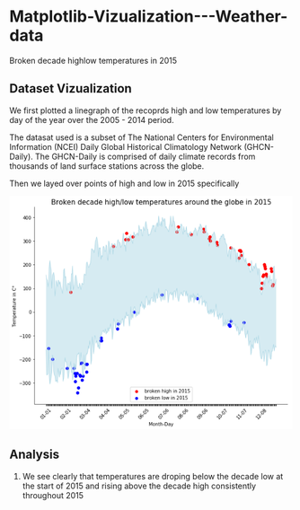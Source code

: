 # Matplotlib-Vizualization---Weather-data
Broken decade highlow temperatures in 2015

## Dataset Vizualization 

We first plotted a linegraph of the recoprds high and low temperatures by day of the year over the 2005 - 2014 period.

The datasat used is a subset of The National Centers for Environmental Information (NCEI) Daily Global Historical Climatology Network (GHCN-Daily). The GHCN-Daily is comprised of daily climate records from thousands of land surface stations across the globe.

Then we layed over points of high and low in 2015 specifically 

![alt text](https://github.com/AmineDiro/Matplotlib-Vizualization---Weather-data/blob/master/Result.png?raw=true)

## Analysis

1.  We see clearly that temperatures are droping below the decade low at the start of 2015 and rising above the decade high consistently throughout 2015
